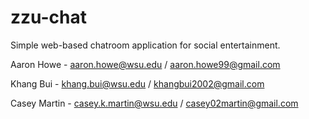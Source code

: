 # zzu-chat
Simple web-based chatroom application for social entertainment.

Aaron Howe - aaron.howe@wsu.edu / aaron.howe99@gmail.com

Khang Bui - khang.bui@wsu.edu / khangbui2002@gmail.com

Casey Martin - casey.k.martin@wsu.edu / casey02martin@gmail.com
